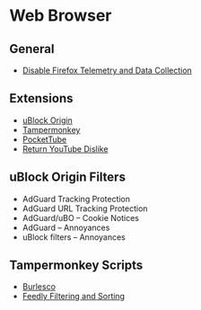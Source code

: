# Web Browser

## General

- [Disable Firefox Telemetry and Data Collection](https://github.com/K3V1991/Disable-Firefox-Telemetry-and-Data-Collection)

## Extensions

- [uBlock Origin](https://addons.mozilla.org/firefox/addon/ublock-origin/)
- [Tampermonkey](https://addons.mozilla.org/firefox/addon/tampermonkey/)
- [PocketTube](https://addons.mozilla.org/firefox/addon/youtube-subscription-groups/)
- [Return YouTube Dislike](https://addons.mozilla.org/firefox/addon/return-youtube-dislikes/)

## uBlock Origin Filters

- AdGuard Tracking Protection
- AdGuard URL Tracking Protection
- AdGuard/uBO – Cookie Notices
- AdGuard – Annoyances
- uBlock filters – Annoyances

## Tampermonkey Scripts

- [Burlesco](https://github.com/burlesco/burlesco)
- [Feedly Filtering and Sorting](https://github.com/soufianesakhi/feedly-filtering-and-sorting)

